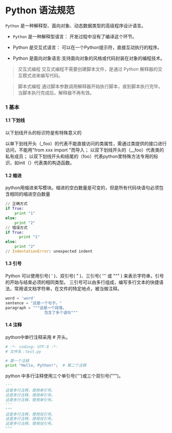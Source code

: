 # Python 语法规范

`Python` 是一种解释型、面向对象、动态数据类型的高级程序设计语言。

* `Python` 是一种解释型语言： 开发过程中没有了编译这个环节。

* Python 是交互式语言： 可以在一个Python提示符，直接互动执行的程序。

* Python 是面向对象语言:支持面向对象的风格或代码封装在对象的编程技术。

> 交互式编程
> 交互式编程不需要创建脚本文件，是通过 Python 解释器的交互模式进来编写代码。

> 脚本式编程
> 通过脚本参数调用解释器开始执行脚本，直到脚本执行完毕。当脚本执行完成后，解释器不再有效。

### 1 基本

#### 1.1 下划线

以下划线开头的标识符是有特殊意义的

以单下划线开头（_foo）的代表不能直接访问的类属性，需通过类提供的接口进行访问，不能用"from xxx import "而导入；
以双下划线开头的（__foo）代表类的私有成员；
以双下划线开头和结尾的（foo）代表python里特殊方法专用的标识，如init（）代表类的构造函数。

#### 1.2 缩进

python用缩进来写模块。缩进的空白数量是可变的，但是所有代码块语句必须包含相同的缩进空白数量

```python
// 正确方式
if True:
    print "1"
else:
    print "2"
// 错误方式
if True:
      print "1"
else:
    print "2"
// IndentationError: unexpected indent
```

#### 1.3 引号

Python 可以使用引号( ' )、双引号( " )、三引号( ''' 或 """ ) 来表示字符串，引号的开始与结束必须的相同类型。
三引号可以由多行组成，编写多行文本的快捷语法，常用语文档字符串，在文件的特定地点，被当做注释。

```python
word = 'word'
sentence = "这是一个句子。"
paragraph = """这是一个段落。
                 包含了多个语句"""
```

#### 1.4 注释

python中单行注释采用 # 开头。

```python
# -*- coding: UTF-8 -*-
# 文件名：test.py

# 第一个注释
print "Hello, Python!";  # 第二个注释
```

python 中多行注释使用三个单引号(''')或三个双引号(""")。

```python
'''
这是多行注释，使用单引号。
这是多行注释，使用单引号。
这是多行注释，使用单引号。
'''
"""
这是多行注释，使用双引号。
这是多行注释，使用双引号。
这是多行注释，使用双引号。
"""
```

